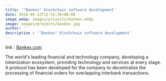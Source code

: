 ```yaml
---
title: '"Bankex" blockchain software development'
date: 2018-09-12T12:52:36+06:00
image_webp: images/projects/bankex.webp
image: images/projects/bankex.jpg
author: ''
description : '"Bankex" blockchain software development'
---
```


link : [Bankex.com]( https://bankex.com)

The world's leading financial and technology company, developing a tokenization ecosystem, providing technology and services at every stage.
A protocol has been developed for the company to decentralize the processing of financial orders for overlapping interbank transactions.